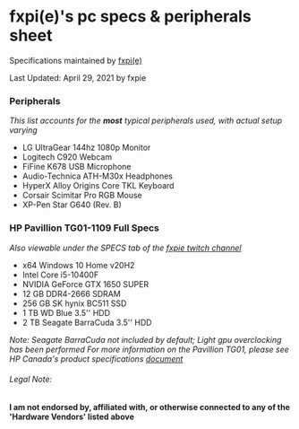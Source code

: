 # fxpi(e)'s pc specs & peripherals sheet
Specifications maintained by [fxpi(e)](https://github.com/fxpie)

Last Updated: April 29, 2021 by fxpie

### Peripherals
*This list accounts for the **most** typical peripherals used, with actual setup varying*
* LG UltraGear 144hz 1080p Monitor
* Logitech C920 Webcam
* FiFine K678 USB Microphone
* Audio-Technica ATH-M30x Headphones
* HyperX Alloy Origins Core TKL Keyboard
* Corsair Scimitar Pro RGB Mouse
* XP-Pen Star G640 (Rev. B)

### HP Pavillion TG01-1109 Full Specs
*Also viewable under the SPECS tab of the [fxpie twitch channel](https://twitch.tv/fxpie)*
* x64 Windows 10 Home v20H2
* Intel Core i5-10400F
* NVIDIA GeForce GTX 1650 SUPER
* 12 GB DDR4-2666 SDRAM
* 256 GB SK hynix BC511 SSD
* 1 TB WD Blue 3.5'' HDD
* 2 TB Seagate BarraCuda 3.5'' HDD

*Note: Seagate BarraCuda not included by default; Light gpu overclocking has been performed*
*For more information on the Pavillion TG01, please see HP Canada's product specifications [document](https://support.hp.com/ca-en/product/hp-pavilion-gaming-desktop-pc-tg01-1000i/32480786/model/38811113/document/c06723599)*

###### Legal Note:
**I am not endorsed by, affiliated with, or otherwise connected to any of the 'Hardware Vendors' listed above**
